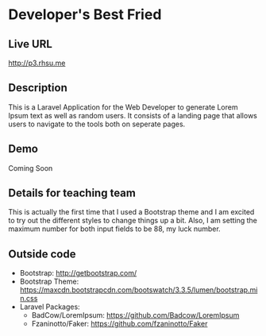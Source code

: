 # Developer's Best Fried

## Live URL
<http://p3.rhsu.me>

## Description
This is a Laravel Application for the Web Developer to generate Lorem Ipsum text as well as random users.
It consists of a landing page that allows users to navigate to the tools both on seperate pages.

## Demo
Coming Soon

## Details for teaching team
This is actually the first time that I used a Bootstrap theme and I am excited to try out the different styles
to change things up a bit. Also, I am setting the maximum number for both input fields to be 88, my luck number.


## Outside code
* Bootstrap: http://getbootstrap.com/
* Bootstrap Theme: https://maxcdn.bootstrapcdn.com/bootswatch/3.3.5/lumen/bootstrap.min.css
* Laravel Packages:
  * BadCow/LoremIpsum: https://github.com/Badcow/LoremIpsum
  * Fzaninotto/Faker: https://github.com/fzaninotto/Faker
